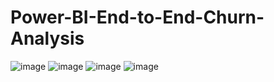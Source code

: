 # Power-BI-End-to-End-Churn-Analysis

![image](https://github.com/user-attachments/assets/bb63de47-b49e-4870-a8c9-b3220eacc5f4)
![image](https://github.com/user-attachments/assets/2cec4772-58d1-48da-8e0d-15bcbd3183a3)
![image](https://github.com/user-attachments/assets/2d470037-2fed-45d4-99ad-c2488891c699)
![image](https://github.com/user-attachments/assets/6ba57ec1-0242-4a6a-aa61-aa33876ca534)
